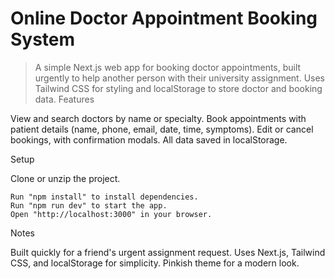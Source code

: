 # Online Doctor Appointment Booking System
> A simple Next.js web app for booking doctor appointments, built urgently to help another person with their university assignment. Uses Tailwind CSS for styling and localStorage to store doctor and booking data.
Features

View and search doctors by name or specialty.
Book appointments with patient details (name, phone, email, date, time, symptoms).
Edit or cancel bookings, with confirmation modals.
All data saved in localStorage.

Setup

Clone or unzip the project.
```
Run "npm install" to install dependencies.
Run "npm run dev" to start the app.
Open "http://localhost:3000" in your browser.
```
Notes

Built quickly for a friend's urgent assignment request.
Uses Next.js, Tailwind CSS, and localStorage for simplicity.
Pinkish theme for a modern look.
